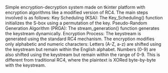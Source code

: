 Simple encryption-decryption system made on tkinter platform with encryption algorithms like a modified version of RC4.
The main steps involved is as follows:
Key Scheduling (KSA): The Key_Scheduling() function initializes the S-box using a permutation of the key.
Pseudo-Random Generation Algorithm (PRGA): The stream_generation() function generates the keystream dynamically.
Encryption Process:
The keystream is generated using the standard RC4 mechanism.
The encryption modifies only alphabetic and numeric characters:
Letters (A-Z, a-z) are shifted using the keystream but remain within the English alphabet.
Numbers (0-9) are also shifted using the keystream but remain within the range of 0-9.
This is different from traditional RC4, where the plaintext is XORed byte-by-byte with the keystream.
